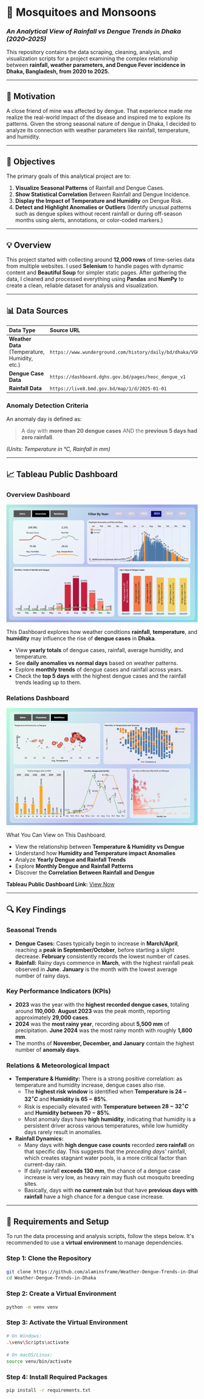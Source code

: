# 🦟 Mosquitoes and Monsoons
### *An Analytical View of Rainfall vs Dengue Trends in Dhaka (2020–2025)*

This repository contains the data scraping, cleaning, analysis, and visualization scripts for a project examining the complex relationship between **rainfall, weather parameters, and Dengue Fever incidence in Dhaka, Bangladesh, from 2020 to 2025.**

***

## 🧭 Motivation

A close friend of mine was affected by dengue. That experience made me realize the real-world impact of the disease and inspired me to explore its patterns. Given the strong seasonal nature of dengue in Dhaka, I decided to analyze its connection with weather parameters like rainfall, temperature, and humidity.

***

## 🎯 Objectives

The primary goals of this analytical project are to:

1.  **Visualize Seasonal Patterns** of Rainfall and Dengue Cases.
2.  **Show Statistical Correlation** Between Rainfall and Dengue Incidence.
3.  **Display the Impact of Temperature and Humidity** on Dengue Risk.
4.  **Detect and Highlight Anomalies or Outliers** (Identify unusual patterns such as dengue spikes without recent rainfall or during off-season months using alerts, annotations, or color-coded markers.)

***

## 💡 Overview

This project started with collecting around **12,000 rows** of time-series data from multiple websites. I used **Selenium** to handle pages with dynamic content and **Beautiful Soup** for simpler static pages. After gathering the data, I cleaned and processed everything using **Pandas** and **NumPy** to create a clean, reliable dataset for analysis and visualization.

***

## 📊 Data Sources

| Data Type | Source URL |
| :--- | :--- |
| **Weather Data** (Temperature, Humidity, etc.) | `https://www.wunderground.com/history/daily/bd/dhaka/VGHS/` |
| **Dengue Case Data** | `https://dashboard.dghs.gov.bd/pages/heoc_dengue_v1` |
| **Rainfall Data** | `https://live8.bmd.gov.bd/map/1/d/2025-01-01` |

### Anomaly Detection Criteria

An anomaly day is defined as:
> A day with **more than 20 dengue cases** AND the **previous 5 days had zero rainfall**.

*(Units: Temperature in °C, Rainfall in mm)*

***

## 📈 Tableau Public Dashboard

### Overview Dashboard
![alt text](src/img/overview.png)

This Dashboard explores how weather conditions **rainfall**, **temperature**, and **humidity** may influence the rise of **dengue cases** in **Dhaka**.

- View **yearly totals** of dengue cases, rainfall, average humidity, and temperature.
- See **daily anomalies vs normal days** based on weather patterns.
- Explore **monthly trends** of dengue cases and rainfall across years.
- Check the **top 5 days** with the highest dengue cases and the rainfall trends leading up to them.

### Relations Dashboard
![alt text](src/img/relations.png)

What You Can View on This Dashboard.

- View the relationship between **Temperature & Humidity vs Dengue**
- Understand how **Humidity and Temperature impact Anomalies**
- Analyze **Yearly Dengue and Rainfall Trends**
- Explore **Monthly Dengue and Rainfall Patterns**
- Discover the **Correlation Between Rainfall and Dengue**

**Tableau Public Dashboard Link:**
[View Now](https://public.tableau.com/views/Analyzingweather-DenguecorrelationinDhaka20202025/Intro)

***

## 🔍 Key Findings

### Seasonal Trends
* **Dengue Cases:** Cases typically begin to increase in **March/April**, reaching a **peak in September/October**, before starting a slight decrease. **February** consistently records the lowest number of cases.
* **Rainfall:** Rainy days commence in **March**, with the highest rainfall peak observed in **June**. **January** is the month with the lowest average number of rainy days.

### Key Performance Indicators (KPIs)
* **2023** was the year with the **highest recorded dengue cases**, totaling around **110,000**. **August 2023** was the peak month, reporting approximately **29,000 cases**.
* **2024** was the **most rainy year**, recording about **5,500 mm** of precipitation. **June 2024** was the most rainy month with roughly **1,800 mm**.
* The months of **November, December, and January** contain the highest number of **anomaly days**.

### Relations & Meteorological Impact
* **Temperature & Humidity:** There is a strong positive correlation: as temperature and humidity increase, dengue cases also rise.
    * The **highest risk window** is identified when **Temperature is $24-32^{\circ}C$** and **Humidity is $65-85\%$**.
    * Risk is especially elevated with **Temperature between $28-32^{\circ}C$** and **Humidity between $70-85\%$**.
    * Most anomaly days have **high humidity**, indicating that humidity is a persistent driver across various temperatures, while low humidity days rarely result in anomalies.
* **Rainfall Dynamics:**
    * Many days with **high dengue case counts** recorded **zero rainfall** on that specific day. This suggests that the *preceding days'* rainfall, which creates stagnant water pools, is a more critical factor than current-day rain.
    * If daily rainfall **exceeds $130$ mm**, the chance of a dengue case increase is very low, as heavy rain may flush out mosquito breeding sites.
    * Basically, days with **no current rain** but that have **previous days with rainfall** have a high chance for a dengue case increase.


***

## 🔧 Requirements and Setup

To run the data processing and analysis scripts, follow the steps below. It's recommended to use a **virtual environment** to manage dependencies.

### Step 1: Clone the Repository

```bash
git clone https://github.com/alaminsframe/Weather-Dengue-Trends-in-Dhaka.git
cd Weather-Dengue-Trends-in-Dhaka
```

### Step 2: Create a Virtual Environment

```bash
python -m venv venv
```

### Step 3: Activate the Virtual Environment

```bash
# On Windows:
.\venv\Scripts\activate

# On macOS/Linux:
source venv/bin/activate
```

### Step 4: Install Required Packages

```bash
pip install -r requirements.txt
```